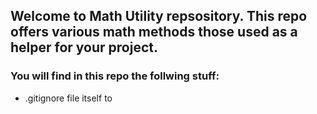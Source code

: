 ## Welcome to Math Utility repsository. This repo offers various math methods those used as a helper for your project.

### You will find in this repo the follwing stuff:
* .gitignore file itself to
